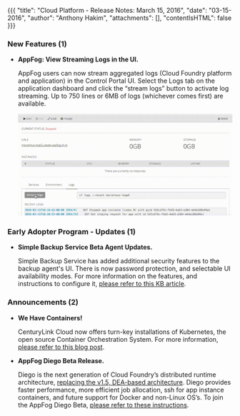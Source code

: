 {{{
"title": "Cloud Platform - Release Notes: March 15, 2016",
"date": "03-15-2016",
"author": "Anthony Hakim",
"attachments": [],
"contentIsHTML": false
}}}
### New Features (1)

* __AppFog: View Streaming Logs in the UI.__

	AppFog users can now stream aggregated logs (Cloud Foundry platform and application) in the Control Portal UI. Select the Logs tab on the application dashboard and click the “stream logs” button to activate log streaming. Up to 750 lines or 6MB of logs (whichever comes first) are available.

	![AppFog Streaming Logs](../../images/2016-03-15-release-notes-af.gif)

### Early Adopter Program - Updates (1)

* __Simple Backup Service Beta Agent Updates.__

	Simple Backup Service has added additional security features to the backup agent's UI. There is now password protection, and selectable UI availability modes. For more information on the features, and instructions to configure it, [please refer to this KB article](https://www.ctl.io/knowledge-base/backup/sbs-agent-security/).

### Announcements (2)

* __We Have Containers!__

	CenturyLink Cloud now offers turn-key installations of Kubernetes, the open source Container Orchestration System. For more information, [please refer to this blog post](https://www.ctl.io/blog/post/kubernetes-on-centurylink-cloud/).

* __AppFog Diego Beta Release.__

	Diego is the next generation of Cloud Foundry’s distributed runtime architecture, [replacing the v1.5, DEA-based architecture](http://docs.run.pivotal.io/concepts/diego/dea-vs-diego.html). Diego provides faster performance, more efficient job allocation, ssh for app instance containers, and future support for Docker and non-Linux OS’s. To join the AppFog Diego Beta, [please refer to these instructions](https://www.ctl.io/knowledge-base/appfog/using-diego/).
